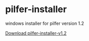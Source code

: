 # pilfer-installer
windows installer for pilfer version 1.2

<a href=https://github.com/t3rmin8tor/pilfer-installer/releases/download/v1.2/pilfer-installer-v1.2.exe>Download pilfer-installer-v1.2</a>

